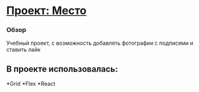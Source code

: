 # [Проект: Место](https://vsblazhev.github.io/mesto-react/)

### Обзор
Учебный проект, с возможность добавлять фотографии с подписями и ставить лайк

В проекте использовалась:
---
*Grid
*Flex
*React


